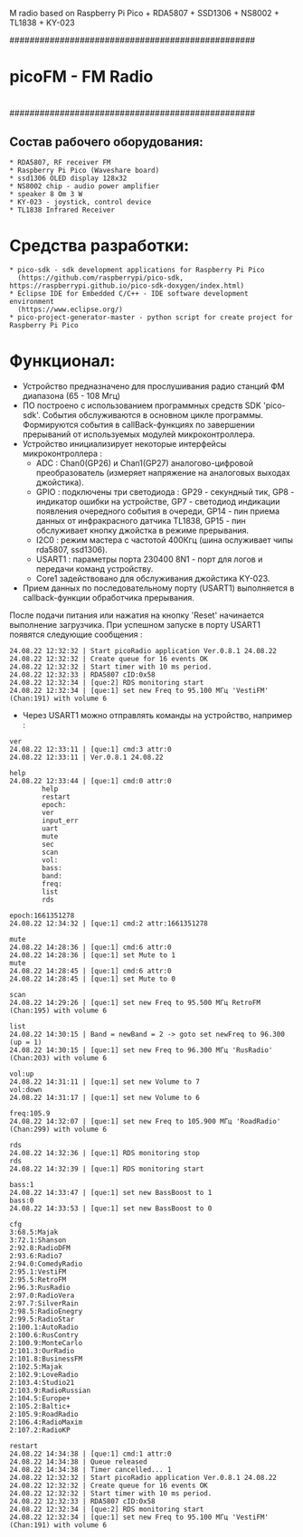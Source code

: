 M radio based on Raspberry Pi Pico + RDA5807 + SSD1306 + NS8002 + TL1838 + KY-023

#################################################
#
#            picoFM - FM Radio
#
#################################################


## Состав рабочего оборудования:

```
* RDA5807, RF receiver FM
* Raspberry Pi Pico (Waveshare board)
* ssd1306 OLED display 128x32
* NS8002 chip - audio power amplifier
* speaker 8 Om 3 W
* KY-023 - joystick, control device
* TL1838 Infrared Receiver
```


# Средства разработки:

```
* pico-sdk - sdk development applications for Raspberry Pi Pico
  (https://github.com/raspberrypi/pico-sdk, https://raspberrypi.github.io/pico-sdk-doxygen/index.html)
* Eclipse IDE for Embedded C/C++ - IDE software development environment
  (https://www.eclipse.org/)
* pico-project-generator-master - python script for create project for Raspberry Pi Pico
```


# Функционал:
* Устройство предназначено для прослушивания радио станций ФМ диапазона (65 - 108 Мгц)
* ПО построено с использованием программных средств SDK 'pico-sdk'.
  События обслуживаются в основном цикле программы. Формируются события в callBack-функциях
  по завершении прерываний от используемых модулей микроконтроллера.
* Устройство инициализирует некоторые интерфейсы микроконтроллера :
  - ADC : Chan0(GP26) и Chan1(GP27) аналогово-цифровой преобразователь (измеряет напряжение на аналоговых выходах джойстика).
  - GPIO : подключены три светодиода : GP29 - секундный тик, GP8 - индикатор ошибки на устройстве,
           GP7 - светодиод индикации появления очередного события в очереди, GP14 - пин приема данных от
           инфракрасного датчика TL1838, GP15 - пин обслуживает кнопку джойстка в режиме прерывания.
  - I2C0 : режим мастера с частотой 400Кгц (шина ослуживает чипы rda5807, ssd1306).
  - USART1 : параметры порта 230400 8N1 - порт для логов и передачи команд устройству.
  - Core1 задействовано для обслуживания джойстика KY-023.
* Прием данных по последовательному порту (USART1) выполняется в callback-функции обработчика прерывания.

После подачи питания или нажатия на кнопку 'Reset' начинается выполнение загрузчика.
При успешном запуске в порту USART1 появятся следующие сообщения :


```
24.08.22 12:32:32 | Start picoRadio application Ver.0.8.1 24.08.22
24.08.22 12:32:32 | Create queue for 16 events OK
24.08.22 12:32:32 | Start timer with 10 ms period.
24.08.22 12:32:33 | RDA5807 cID:0x58
24.08.22 12:32:34 | [que:2] RDS monitoring start
24.08.22 12:32:34 | [que:1] set new Freq to 95.100 МГц 'VestiFM' (Chan:191) with volume 6
```

* Через USART1 можно отправлять команды на устройство, например :

```
ver
24.08.22 12:33:11 | [que:1] cmd:3 attr:0
24.08.22 12:33:11 | Ver.0.8.1 24.08.22

help
24.08.22 12:33:44 | [que:1] cmd:0 attr:0
        help
        restart
        epoch:
        ver
        input_err
        uart
        mute
        sec
        scan
        vol:
        bass:
        band:
        freq:
        list
        rds

epoch:1661351278
24.08.22 12:34:32 | [que:1] cmd:2 attr:1661351278

mute
24.08.22 14:28:36 | [que:1] cmd:6 attr:0
24.08.22 14:28:36 | [que:1] set Mute to 1
mute
24.08.22 14:28:45 | [que:1] cmd:6 attr:0
24.08.22 14:28:45 | [que:1] set Mute to 0

scan
24.08.22 14:29:26 | [que:1] set new Freq to 95.500 МГц RetroFM (Chan:195) with volume 6

list
24.08.22 14:30:15 | Band = newBand = 2 -> goto set newFreq to 96.300 (up = 1)
24.08.22 14:30:15 | [que:1] set new Freq to 96.300 МГц 'RusRadio' (Chan:203) with volume 6

vol:up
24.08.22 14:31:11 | [que:1] set new Volume to 7
vol:down
24.08.22 14:31:17 | [que:1] set new Volume to 6

freq:105.9
24.08.22 14:32:07 | [que:1] set new Freq to 105.900 МГц 'RoadRadio' (Chan:299) with volume 6

rds
24.08.22 14:32:36 | [que:1] RDS monitoring stop
rds
24.08.22 14:32:39 | [que:1] RDS monitoring start

bass:1
24.08.22 14:33:47 | [que:1] set new BassBoost to 1
bass:0
24.08.22 14:33:53 | [que:1] set new BassBoost to 0

cfg
3:68.5:Majak
3:72.1:Shanson
2:92.8:RadioDFM
2:93.6:Radio7
2:94.0:ComedyRadio
2:95.1:VestiFM
2:95.5:RetroFM
2:96.3:RusRadio
2:97.0:RadioVera
2:97.7:SilverRain
2:98.5:RadioEnegry
2:99.5:RadioStar
2:100.1:AutoRadio
2:100.6:RusContry
2:100.9:MonteCarlo
2:101.3:OurRadio
2:101.8:BusinessFM
2:102.5:Majak
2:102.9:LoveRadio
2:103.4:Studio21
2:103.9:RadioRussian
2:104.5:Europe+
2:105.2:Baltic+
2:105.9:RoadRadio
2:106.4:RadioMaxim
2:107.2:RadioKP

restart
24.08.22 14:34:38 | [que:1] cmd:1 attr:0
24.08.22 14:34:38 | Queue released
24.08.22 14:34:38 | Timer cancelled... 1
24.08.22 12:32:32 | Start picoRadio application Ver.0.8.1 24.08.22
24.08.22 12:32:32 | Create queue for 16 events OK
24.08.22 12:32:32 | Start timer with 10 ms period.
24.08.22 12:32:33 | RDA5807 cID:0x58
24.08.22 12:32:34 | [que:2] RDS monitoring start
24.08.22 12:32:34 | [que:1] set new Freq to 95.100 МГц 'VestiFM' (Chan:191) with volume 6
```

